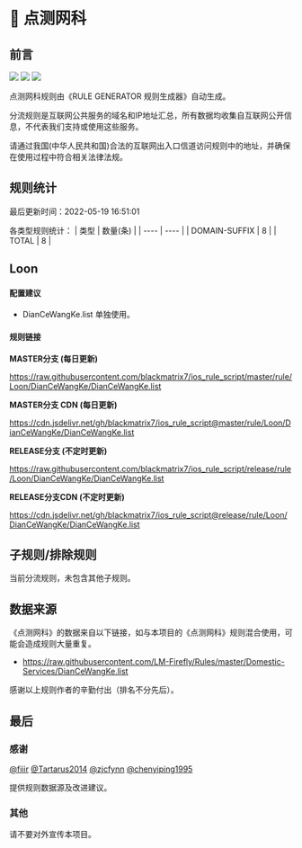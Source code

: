 # 🧸 点测网科

## 前言

![](https://shields.io/badge/-移除重复规则-ff69b4) ![](https://shields.io/badge/-DOMAIN与DOMAIN--SUFFIX合并-green) ![](https://shields.io/badge/-IP--CIDR(6)合并-blueviolet) 

点测网科规则由《RULE GENERATOR 规则生成器》自动生成。

分流规则是互联网公共服务的域名和IP地址汇总，所有数据均收集自互联网公开信息，不代表我们支持或使用这些服务。

请通过我国(中华人民共和国)合法的互联网出入口信道访问规则中的地址，并确保在使用过程中符合相关法律法规。

## 规则统计

最后更新时间：2022-05-19 16:51:01

各类型规则统计：
| 类型 | 数量(条)  | 
| ---- | ----  |
| DOMAIN-SUFFIX | 8  | 
| TOTAL | 8  | 


## Loon 

#### 配置建议
- DianCeWangKe.list 单独使用。

#### 规则链接
**MASTER分支 (每日更新)**

https://raw.githubusercontent.com/blackmatrix7/ios_rule_script/master/rule/Loon/DianCeWangKe/DianCeWangKe.list

**MASTER分支 CDN (每日更新)**

https://cdn.jsdelivr.net/gh/blackmatrix7/ios_rule_script@master/rule/Loon/DianCeWangKe/DianCeWangKe.list

**RELEASE分支 (不定时更新)**

https://raw.githubusercontent.com/blackmatrix7/ios_rule_script/release/rule/Loon/DianCeWangKe/DianCeWangKe.list

**RELEASE分支CDN (不定时更新)**

https://cdn.jsdelivr.net/gh/blackmatrix7/ios_rule_script@release/rule/Loon/DianCeWangKe/DianCeWangKe.list

## 子规则/排除规则


当前分流规则，未包含其他子规则。

## 数据来源

《点测网科》的数据来自以下链接，如与本项目的《点测网科》规则混合使用，可能会造成规则大量重复。

- https://raw.githubusercontent.com/LM-Firefly/Rules/master/Domestic-Services/DianCeWangKe.list


感谢以上规则作者的辛勤付出（排名不分先后）。

## 最后

### 感谢

[@fiiir](https://github.com/fiiir) [@Tartarus2014](https://github.com/Tartarus2014) [@zjcfynn](https://github.com/zjcfynn) [@chenyiping1995](https://github.com/chenyiping1995) 

提供规则数据源及改进建议。

### 其他

请不要对外宣传本项目。